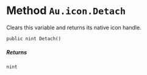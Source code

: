# Method `Au.icon.Detach`

Clears this variable and returns its native icon handle.

```
public nint Detach()
```

##### Returns

`nint`